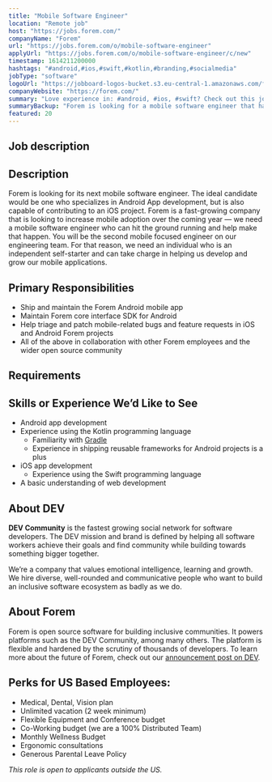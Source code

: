 ```yaml
---
title: "Mobile Software Engineer"
location: "Remote job"
host: "https://jobs.forem.com/"
companyName: "Forem"
url: "https://jobs.forem.com/o/mobile-software-engineer"
applyUrl: "https://jobs.forem.com/o/mobile-software-engineer/c/new"
timestamp: 1614211200000
hashtags: "#android,#ios,#swift,#kotlin,#branding,#socialmedia"
jobType: "software"
logoUrl: "https://jobboard-logos-bucket.s3.eu-central-1.amazonaws.com/forem"
companyWebsite: "https://forem.com/"
summary: "Love experience in: #android, #ios, #swift? Check out this job post!"
summaryBackup: "Forem is looking for a mobile software engineer that has experience in: #android, #ios, #swift."
featured: 20
---
```


## Job description

## Description

Forem is looking for its next mobile software engineer. The ideal candidate would be one who specializes in Android App development, but is also capable of contributing to an iOS project. Forem is a fast-growing company that is looking to increase mobile adoption over the coming year — we need a mobile software engineer who can hit the ground running and help make that happen. You will be the second mobile focused engineer on our engineering team. For that reason, we need an individual who is an independent self-starter and can take charge in helping us develop and grow our mobile applications.

## Primary Responsibilities

*   Ship and maintain the Forem Android mobile app
*   Maintain Forem core interface SDK for Android
*   Help triage and patch mobile-related bugs and feature requests in iOS and Android Forem projects
*   All of the above in collaboration with other Forem employees and the wider open source community

## Requirements

## Skills or Experience We’d Like to See

*   Android app development
*   Experience using the Kotlin programming language
    *   Familiarity with [Gradle](https://gradle.org/)
    *   Experience in shipping reusable frameworks for Android projects is a plus
*   iOS app development
    *   Experience using the Swift programming language
*   A basic understanding of web development

## About DEV

**DEV Community** is the fastest growing social network for software developers. The DEV mission and brand is defined by helping all software workers achieve their goals and find community while building towards something bigger together.

We’re a company that values emotional intelligence, learning and growth. We hire diverse, well-rounded and communicative people who want to build an inclusive software ecosystem as badly as we do.

## About Forem

Forem is open source software for building inclusive communities. It powers platforms such as the DEV Community, among many others. The platform is flexible and hardened by the scrutiny of thousands of developers. To learn more about the future of Forem, check out our [announcement post on DEV](https://dev.to/devteam/for-empowering-community-2k6h).

## Perks for US Based Employees:

*   Medical, Dental, Vision plan
*   Unlimited vacation (2 week minimum)
*   Flexible Equipment and Conference budget
*   Co-Working budget (we are a 100% Distributed Team)
*   Monthly Wellness Budget
*   Ergonomic consultations
*   Generous Parental Leave Policy

_This role is open to applicants outside the US._
